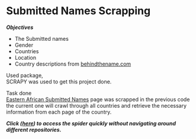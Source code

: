 # Submitted Names Scrapping
***Objectives***<br />
* The Submitted names
* Gender
* Countries
* Location
* Country descriptions from <a href="https://www.behindthename.com">behindthename.com</a>

Used package, <br />
SCRAPY was used to get this project done. <br />

Task done <br />
<a href="https://www.behindthename.com/submit/names/usage/eastern-african">Eastern African Submitted Names</a> page was scrapped in the previous code the current one will crawl through all countries and retrieve the necessary information from each page of the country.

***Click (<a href="https://github.com/comsavvy/Submitted-Names-Scrapping/blob/main/features/spiders/details_extract.py">here</a>) to access the spider quickly without navigating around different repositories.***
